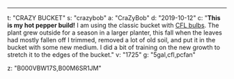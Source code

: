 ---
t: "CRAZY BUCKET"
s: "crazybob"
a: "CraZyBob"
d: "2019-10-12"
c: "<strong>This is my hot pepper build!</strong> I am using the classic bucket with <a href='https://amzn.to/3jMfTYw'>CFL bulbs</a>. The plant grew outside for a season in a larger planter, this fall when the leaves had mostly fallen off I trimmed, removed a lot of old soil, and put it in the bucket with some new medium. I did a bit of training on the new growth to stretch it to the edges of the bucket."
v: "1725"
g: "5gal,cfl,pcfan"

z: "B000VBW17S,B00M6SR1JM"
